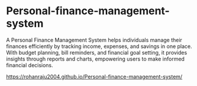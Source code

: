 # Personal-finance-management-system
A Personal Finance Management System helps individuals manage their finances efficiently by tracking income, expenses, and savings in one place. With budget planning, bill reminders, and financial goal setting, it provides insights through reports and charts, empowering users to make informed financial decisions.

https://rohanraju2004.github.io/Personal-finance-management-system/
